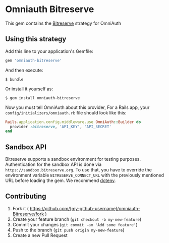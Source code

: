 # Omniauth Bitreserve

This gem contains the [Bitreserve](https://bitreserve.org/) strategy for OmniAuth

## Using this strategy

Add this line to your application's Gemfile:

```ruby
gem 'omniauth-bitreserve'
```

And then execute:

    $ bundle

Or install it yourself as:

    $ gem install omniauth-bitreserve

Now you must tell OmniAuth about this provider, For a Rails app, your `config/initializers/omniauth.rb` file should look like this:

```ruby
Rails.application.config.middleware.use OmniAuth::Builder do
  provider :bitreserve, 'API_KEY', 'API_SECRET'
end
```

## Sandbox API

Bitreserve supports a sandbox environment for testing purposes. Authentication for the sandbox API is done via `https://sandbox.bitreserve.org`. To use that, you have to override the environment variable `BITRESERVE_CONNECT_URL` with the previously mentioned URL before loading the gem. We recommend [dotenv](https://github.com/bkeepers/dotenv).

## Contributing

1. Fork it ( https://github.com/[my-github-username]/omniauth-Bitreserve/fork )
2. Create your feature branch (`git checkout -b my-new-feature`)
3. Commit your changes (`git commit -am 'Add some feature'`)
4. Push to the branch (`git push origin my-new-feature`)
5. Create a new Pull Request

